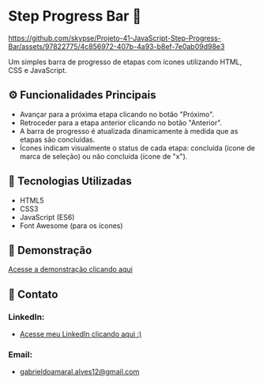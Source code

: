 # Step Progress Bar 🚀

https://github.com/skypse/Projeto-41-JavaScript-Step-Progress-Bar/assets/97822775/4c856972-407b-4a93-b8ef-7e0ab09d98e3

Um simples barra de progresso de etapas com ícones utilizando HTML, CSS e JavaScript.

## ⚙️ Funcionalidades Principais
- Avançar para a próxima etapa clicando no botão "Próximo".
- Retroceder para a etapa anterior clicando no botão "Anterior".
- A barra de progresso é atualizada dinamicamente à medida que as etapas são concluídas.
- Ícones indicam visualmente o status de cada etapa: concluída (ícone de marca de seleção) ou não concluída (ícone de "x").

## 🚀 Tecnologias Utilizadas

- HTML5
- CSS3
- JavaScript (ES6)
- Font Awesome (para os ícones)

## 🔗 Demonstração

[Acesse a demonstração clicando aqui](https://skypse.github.io/Projeto-41-JavaScript-Step-Progress-Bar/)

## 📧 Contato

### LinkedIn:
- [Acesse meu LinkedIn clicando aqui :)](https://www.linkedin.com/in/gabriel-do-amaral-alves-3a1055236/)

### Email:
- gabrieldoamaral.alves12@gmail.com
